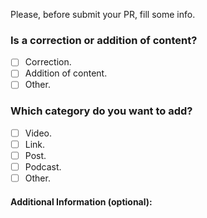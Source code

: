 Please, before submit your PR, fill some info.

### Is a correction or addition of content?

- [ ] Correction.
- [ ] Addition of content.
- [ ] Other.

### Which category do you want to add?

- [ ] Video.
- [ ] Link.
- [ ] Post.
- [ ] Podcast.
- [ ] Other.

#### Additional Information (optional):
